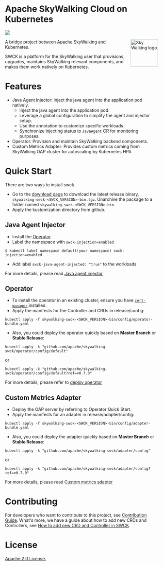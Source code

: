 Apache SkyWalking Cloud on Kubernetes
============

![](https://github.com/apache/skywalking-swck/workflows/Build/badge.svg?branch=master)

<img src="https://skywalking.apache.org/assets/logo.svg" alt="Sky Walking logo" height="90px" align="right" />

A bridge project between [Apache SkyWalking](https://github.com/apache/skywalking) and Kubernetes.

SWCK is a platform for the SkyWalking user that provisions, upgrades, maintains SkyWalking relevant components, and makes them work natively on Kubernetes.

# Features

* Java Agent Injector: Inject the java agent into the application pod natively.
  * Inject the java agent into the application pod.
  * Leverage a global configuration to simplify the agent and injector setup.
  * Use the annotation to customize specific workloads.
  * Synchronize injecting status to `JavaAgent` CR for monitoring purposes.
* Operator: Provision and maintain SkyWalking backend components.
* Custom Metrics Adapter: Provides custom metrics coming from SkyWalking OAP cluster for autoscaling by Kubernetes HPA

# Quick Start

There are two ways to install swck.
* Go to the [download page](https://skywalking.apache.org/downloads/#SkyWalkingCloudonKubernetes) to download the latest release binary, `skywalking-swck-<SWCK_VERSION>-bin.tgz`. Unarchive the package to a folder named `skywalking-swck-<SWCK_VERSION>-bin`
* Apply the kustomization directory from github.

## Java Agent Injector

* Install the [Operator](#operator)
* Label the namespace with `swck-injection=enabled`

```shell
$ kubectl label namespace default(your namespace) swck-injection=enabled
```

* Add label `swck-java-agent-injected: "true"` to the workloads

For more details, please read [Java agent injector](/docs/java-agent-injector.md)

## Operator

* To install the operator in an existing cluster, ensure you have [`cert-manager`](https://cert-manager.io/docs/installation/) installed.
* Apply the manifests for the Controller and CRDs in release/config:

 ```
 kubectl apply -f skywalking-swck-<SWCK_VERSION>-bin/config/operator-bundle.yaml
 ```

* Also, you could deploy the operator quickly based on **Master Branch** or **Stable Release**:
 
 ```
 kubectl apply -k "github.com/apache/skywalking-swck/operator/config/default"
 ```

or

 ```
 kubectl apply -k "github.com/apache/skywalking-swck/operator/config/default?ref=v0.7.0"
 ```

For more details, please refer to [deploy operator](docs/operator.md)

## Custom Metrics Adapter
  
* Deploy the OAP server by referring to Operator Quick Start.
* Apply the manifests for an adapter in release/adapter/config:

 ```
 kubectl apply -f skywalking-swck-<SWCK_VERSION>-bin/config/adapter-bundle.yaml
 ```
* Also, you could deploy the adapter quickly based on **Master Branch** or **Stable Release**:
 
 ```
 kubectl apply -k "github.com/apache/skywalking-swck/adapter/config"
 ```

or

 ```
 kubectl apply -k "github.com/apache/skywalking-swck/adapter/config?ref=v0.7.0"
 ```

For more details, please read [Custom metrics adapter](docs/custom-metrics-adapter.md)

# Contributing
For developers who want to contribute to this project, see [Contribution Guide](CONTRIBUTING.md). What's more, we have a guide about how to add new CRDs and Controllers, see [How to add new CRD and Controller in SWCK](docs/how-to-add-new-crd-and-controller.md).

# License
[Apache 2.0 License.](/LICENSE)
